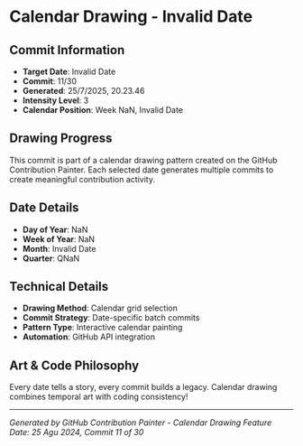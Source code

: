 # Calendar Drawing - Invalid Date

## Commit Information
- **Target Date**: Invalid Date
- **Commit**: 11/30
- **Generated**: 25/7/2025, 20.23.46
- **Intensity Level**: 3
- **Calendar Position**: Week NaN, Invalid Date

## Drawing Progress
This commit is part of a calendar drawing pattern created on the GitHub Contribution Painter.
Each selected date generates multiple commits to create meaningful contribution activity.

## Date Details
- **Day of Year**: NaN
- **Week of Year**: NaN
- **Month**: Invalid Date
- **Quarter**: QNaN

## Technical Details
- **Drawing Method**: Calendar grid selection
- **Commit Strategy**: Date-specific batch commits
- **Pattern Type**: Interactive calendar painting
- **Automation**: GitHub API integration

## Art & Code Philosophy
Every date tells a story, every commit builds a legacy. 
Calendar drawing combines temporal art with coding consistency!

---
*Generated by GitHub Contribution Painter - Calendar Drawing Feature*
*Date: 25 Agu 2024, Commit 11 of 30*